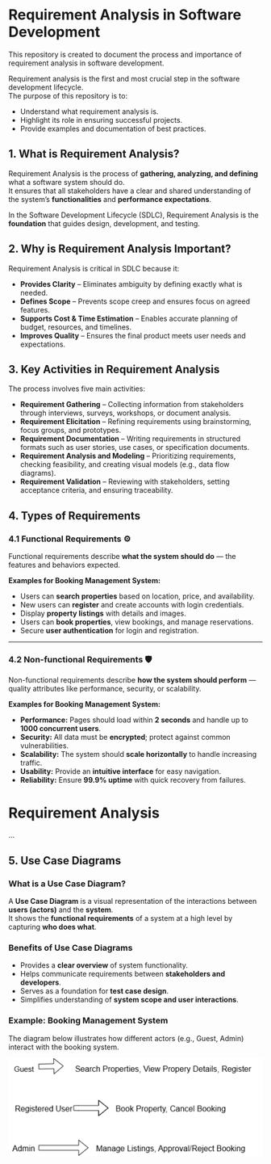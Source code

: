 #  Requirement Analysis in Software Development

This repository is created to document the process and importance of requirement analysis in software development.  

Requirement analysis is the first and most crucial step in the software development lifecycle.  
The purpose of this repository is to:  
- Understand what requirement analysis is.  
- Highlight its role in ensuring successful projects.  
- Provide examples and documentation of best practices. 

## 1. What is Requirement Analysis?
Requirement Analysis is the process of **gathering, analyzing, and defining** what a software system should do.  
It ensures that all stakeholders have a clear and shared understanding of the system’s **functionalities** and **performance expectations**.  

In the Software Development Lifecycle (SDLC), Requirement Analysis is the **foundation** that guides design, development, and testing.

## 2. Why is Requirement Analysis Important?
Requirement Analysis is critical in SDLC because it:

- **Provides Clarity** – Eliminates ambiguity by defining exactly what is needed.  
- **Defines Scope** – Prevents scope creep and ensures focus on agreed features.  
- **Supports Cost & Time Estimation** – Enables accurate planning of budget, resources, and timelines.  
- **Improves Quality** – Ensures the final product meets user needs and expectations.  

## 3. Key Activities in Requirement Analysis
The process involves five main activities:

- **Requirement Gathering** – Collecting information from stakeholders through interviews, surveys, workshops, or document analysis.  
- **Requirement Elicitation** – Refining requirements using brainstorming, focus groups, and prototypes.  
- **Requirement Documentation** – Writing requirements in structured formats such as user stories, use cases, or specification documents.  
- **Requirement Analysis and Modeling** – Prioritizing requirements, checking feasibility, and creating visual models (e.g., data flow diagrams).  
- **Requirement Validation** – Reviewing with stakeholders, setting acceptance criteria, and ensuring traceability.  

## 4. Types of Requirements

### 4.1 Functional Requirements ⚙️
Functional requirements describe **what the system should do** — the features and behaviors expected.  

**Examples for Booking Management System:**  
- Users can **search properties** based on location, price, and availability.  
- New users can **register** and create accounts with login credentials.  
- Display **property listings** with details and images.  
- Users can **book properties**, view bookings, and manage reservations.  
- Secure **user authentication** for login and registration.  

---

### 4.2 Non-functional Requirements 🛡️
Non-functional requirements describe **how the system should perform** — quality attributes like performance, security, or scalability.  

**Examples for Booking Management System:**  
- **Performance:** Pages should load within **2 seconds** and handle up to **1000 concurrent users**.  
- **Security:** All data must be **encrypted**; protect against common vulnerabilities.  
- **Scalability:** The system should **scale horizontally** to handle increasing traffic.  
- **Usability:** Provide an **intuitive interface** for easy navigation.  
- **Reliability:** Ensure **99.9% uptime** with quick recovery from failures. 

# Requirement Analysis

...

## 5. Use Case Diagrams

### What is a Use Case Diagram?
A **Use Case Diagram** is a visual representation of the interactions between **users (actors)** and the **system**.  
It shows the **functional requirements** of a system at a high level by capturing **who does what**.

### Benefits of Use Case Diagrams
- Provides a **clear overview** of system functionality.  
- Helps communicate requirements between **stakeholders and developers**.  
- Serves as a foundation for **test case design**.  
- Simplifies understanding of **system scope and user interactions**.  

### Example: Booking Management System
The diagram below illustrates how different actors (e.g., Guest, Admin) interact with the booking system.  

![Use Case Diagram](./alx-booking-uc.png)



